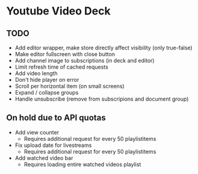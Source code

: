 # Youtube Video Deck

## TODO
- Add editor wrapper, make store directly affect visibility (only true-false)
- Make editor fullscreen with close button
- Add channel image to subscriptions (in deck and editor)
- Limit refresh time of cached requests
- Add video length
- Don't hide player on error
- Scroll per horizontal item (on small screens)
- Expand / collapse groups
- Handle unsubscribe (remove from subscripions and document group)

## On hold due to API quotas
- Add view counter
  - Requires additional request for every 50 playlistitems
- Fix upload date for livestreams
  - Requires additional request for every 50 playlistitems
- Add watched video bar
  - Requires loading entire watched videos playlist
